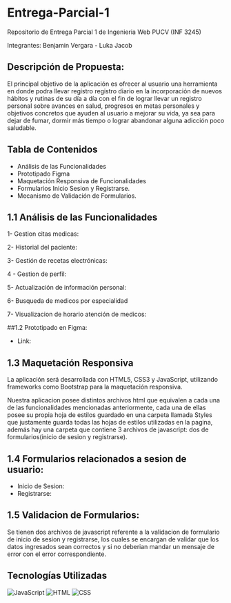 # Entrega-Parcial-1
Repositorio de Entrega Parcial 1 de Ingenieria Web PUCV (INF 3245)

Integrantes: Benjamin Vergara - Luka Jacob


## Descripción de Propuesta:
El principal objetivo de la aplicación es ofrecer al usuario una herramienta en donde podra llevar registro registro diario en la incorporación de nuevos hábitos y rutinas de su día a día con el fin de lograr llevar un registro personal sobre avances en salud, progresos en metas personales y objetivos concretos que ayuden al usuario a mejorar su vida, ya sea para dejar de fumar, dormir más tiempo o lograr abandonar alguna adicción poco saludable.

## Tabla de Contenidos
- Análisis de las Funcionalidades
- Prototipado Figma
- Maquetación Responsiva de Funcionalidades
- Formularios Inicio Sesion y Registrarse.
- Mecanismo de Validación de Formularios.

## 1.1 Análisis de las Funcionalidades


1- Gestion citas medicas:

2- Historial del paciente: 

3- Gestión de recetas electrónicas:

4 - Gestion de perfil:

5- Actualización de información personal: 

6- Busqueda de medicos por especialidad

7- Visualizacion de horario atención de medicos:





##1.2 Prototipado en Figma:
 - Link: 



## 1.3 Maquetación Responsiva
La aplicación será desarrollada con HTML5, CSS3 y JavaScript, utilizando frameworks como Bootstrap para la maquetación responsiva.

Nuestra aplicacion posee distintos archivos html que equivalen a cada una de las funcionalidades mencionadas anteriormente, cada una de ellas posee su propia hoja de estilos guardado en una carpeta llamada Styles que justamente guarda todas las hojas de estilos utilizadas en la pagina, además hay una carpeta que contiene 3 archivos de javascript: dos de formularios(inicio de sesion y registrarse).


## 1.4 Formularios relacionados a sesion de usuario:
- Inicio de Sesion: 
- Registrarse:

## 1.5 Validacion de Formularios: 
Se tienen dos archivos de javascript referente a la validacion de formulario de inicio de sesion y registrarse, los cuales se encargan de validar que los datos ingresados sean correctos y si no deberian mandar un mensaje de error con el error correspondiente.


## Tecnologías Utilizadas
![JavaScript](https://img.shields.io/badge/JavaScript-F7DF1E?style=flat&logo=javascript&logoColor=black)
![HTML](https://img.shields.io/badge/HTML5-E34F26?style=flat&logo=html5&logoColor=white)
![CSS](https://img.shields.io/badge/CSS3-1572B6?style=flat&logo=css3&logoColor=white)


